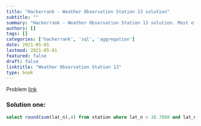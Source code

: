 ```yaml
---
title: "Hackerrank - Weather Observation Station 13 solution"
subtitle: ""
summary: "Hackerrank - Weather Observation Station 13 solution. Most of the solutions are written in Python and Javascript, when possible multiple solutions are added."
authors: []
tags: []
categories: ['hackerrank', 'sql', 'aggregation']
date: 2021-05-01
lastmod: 2021-05-01
featured: false
draft: false
linktitle: "Weather Observation Station 13"
type: book
---
```

Problem [link](https://www.hackerrank.com/challenges/weather-observation-station-13)

### Solution one:

```sql
select round(sum(lat_n),4) from station where lat_n > 38.7880 and lat_n < 137.2345;
```

